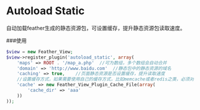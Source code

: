 Autoload Static
==========================

自动加载feather生成的静态资源包，可设置缓存，提升静态资源包读取速度。

###使用

```php
$view = new Feather_View;
$view->register_plugin('autoload_static', array(
    'maps' => ROOT . '/map_a.php'  //可为数组，多个数组会自动合并
    'domain' => 'http://www.baidu.com'  //静态包中的静态资源的域名
    'caching' => true,    //页面静态资源是否设置缓存，提升读取速度
    //设置缓存方式，如果需要使用自己的缓存方式，比如memcache或者redis之类，必须对Feather_View_Plugin_Cache_Abstract进行实现
    'cache' => new Feather_View_Plugin_Cache_File(array(
        'cache_dir' => 'aaa'
    ))  
));
```
